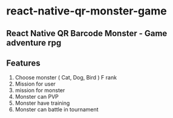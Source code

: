 # react-native-qr-monster-game
React Native QR Barcode Monster - Game adventure rpg
--------------------------------------------
## Features
1. Choose monster ( Cat, Dog, Bird ) F rank
2. Mission for user
3. mission for monster
4. Monster can PVP
5. Monster have training
6. Monster can battle in tournament
